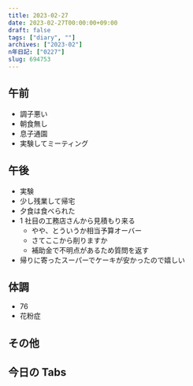 ```yaml
---
title: 2023-02-27
date: 2023-02-27T00:00:00+09:00
draft: false
tags: ["diary", ""]
archives: ["2023-02"]
n年日記: ["0227"]
slug: 694753
---
```


## 午前

- 調子悪い
- 朝食無し
- 息子通園
- 実験してミーティング

## 午後

- 実験
- 少し残業して帰宅
- 夕食は食べられた
- 1 社目の工務店さんから見積もり来る
  - やや、とういうか相当予算オーバー
  - さてここから削りますか
  - 補助金で不明点があるため質問を返す
- 帰りに寄ったスーパーでケーキが安かったので嬉しい

## 体調

- 76
- 花粉症

## その他

## 今日の Tabs
